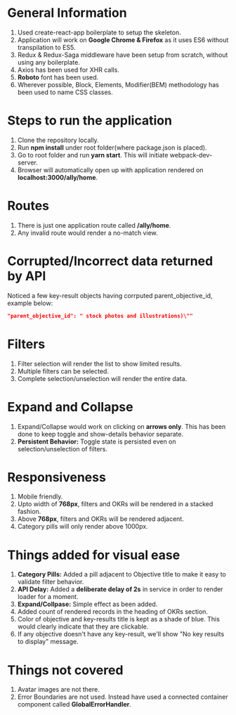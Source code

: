 # General Information
1. Used create-react-app boilerplate to setup the skeleton.
2. Application will work on **Google Chrome & Firefox** as it uses ES6 without transpilation to ES5.
3. Redux & Redux-Saga middleware have been setup from scratch, without using any boilerplate.
4. Axios has been used for XHR calls.
5. **Roboto** font has been used.
6. Wherever possible, Block, Elements, Modifier(BEM) methodology has been used to name CSS classes.




# Steps to run the application
1. Clone the repository locally.
2. Run **npm install** under root folder(where package.json is placed).
3. Go to root folder and run **yarn start**. This will initiate webpack-dev-server.
4. Browser will automatically open up with application rendered on **localhost:3000/ally/home**.



# Routes
1. There is just one application route called **/ally/home**.
2. Any invalid route would render a no-match view.




# Corrupted/Incorrect data returned by API
Noticed a few key-result objects having corrputed parent_objective_id, example below:

```json
"parent_objective_id": " stock photos and illustrations)\""
```



# Filters
1. Filter selection will render the list to show limited results.
2. Multiple filters can be selected.
3. Complete selection/unselection will render the entire data.




# Expand and Collapse
1. Expand/Collapse would work on clicking on **arrows only**. This has been done to keep toggle and show-details behavior separate.
2. **Persistent Behavior:** Toggle state is persisted even on selection/unselection of filters.




# Responsiveness
1. Mobile friendly.
2. Upto width of **768px**, filters and OKRs will be rendered in a stacked fashion.
3. Above **768px**, filters and OKRs will be rendered adjacent.
4. Category pills will only render above 1000px.



# Things added for visual ease
1. **Category Pills:** Added a pill adjacent to Objective title to make it easy to validate filter behavior.
2. **API Delay:** Added a **deliberate delay of 2s** in service in order to render loader for a moment.
3. **Expand/Collpase:** Simple effect as been added.
4. Added count of rendered records in the heading of OKRs section.
5. Color of objective and key-results title is kept as a shade of blue. This would clearly indicate that they are clickable.
6. If any objective doesn't have any key-result, we'll show "No key results to display" message.




# Things not covered
1. Avatar images are not there.
2. Error Boundaries are not used. Instead have used a connected container component called **GlobalErrorHandler**.
